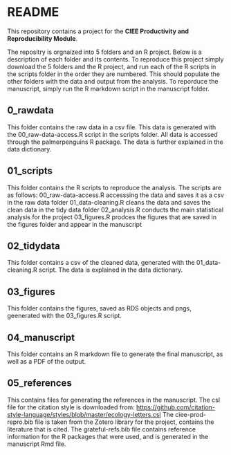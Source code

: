 # README
This repository contains a project for the **CIEE Productivity and Reproducibility Module**.

The repositry is orgnaized into 5 folders and an R project. Below is a description of each folder and its contents.
To reproduce this project simply download the 5 folders and the R project, and run each of the R scripts in the scripts folder in the order they are numbered. This should populate the other folders with the data and output from the analysis. To reporduce the manuscript, simply run the R markdown script in the manuscript folder.

## 0_rawdata
This folder contains the raw data in a csv file. This data is generated with the 00_raw-data-access.R script in the scripts folder. All data is accessed through the palmerpenguins R package. The data is further explained in the data dictionary.

## 01_scripts
This folder contains the R scripts to reproduce the analysis. The scripts are as follows: 
00_raw-data-access.R accesssing the data and saves it as a csv in the raw data folder
01_data-cleaning.R cleans the data and saves the clean data in the tidy data folder
02_analysis.R conducts the main statistical analysis for the project
03_figures.R prodces the figures that are saved in the figures folder and appear in the manuscript

## 02_tidydata
This folder contains a csv of the cleaned data, generated with the 01_data-cleaning.R script. The data is explained in the data dictionary.

## 03_figures
This folder contains the figures, saved as RDS objects and pngs, geenerated with the 03_figures.R script.

## 04_manuscript
This folder contains an R markdown file to generate the final manuscript, as well as a PDF of the output.

## 05_references
This contains files for generating the references in the manuscript. 
The csl file for the citation style is downloaded from: https://github.com/citation-style-language/styles/blob/master/ecology-letters.csl
The ciee-prod-repro.bib file is taken from the Zotero library for the project, contains the literature that is cited.
The grateful-refs.bib file contains reference information for the R packages that were used, and is generated in the manuscript Rmd file.

